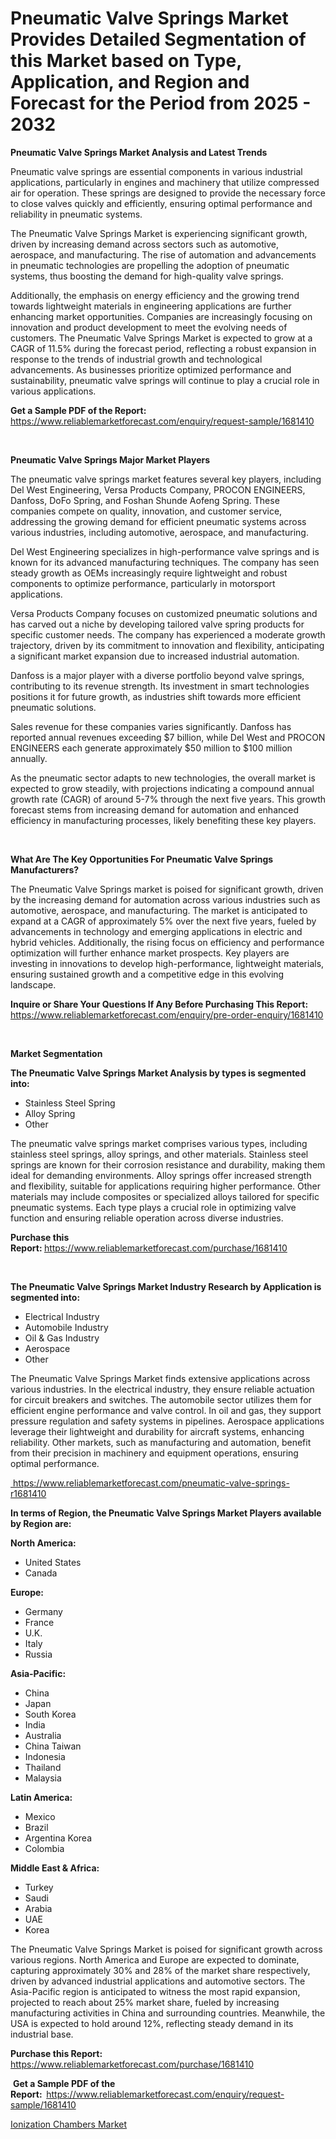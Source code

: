 <p><h1>Pneumatic Valve Springs Market Provides Detailed Segmentation of this Market based on Type, Application, and Region and Forecast for the Period from 2025 - 2032</h1></p><p><strong>Pneumatic Valve Springs Market Analysis and Latest Trends</strong></p>
<p><p>Pneumatic valve springs are essential components in various industrial applications, particularly in engines and machinery that utilize compressed air for operation. These springs are designed to provide the necessary force to close valves quickly and efficiently, ensuring optimal performance and reliability in pneumatic systems. </p><p>The Pneumatic Valve Springs Market is experiencing significant growth, driven by increasing demand across sectors such as automotive, aerospace, and manufacturing. The rise of automation and advancements in pneumatic technologies are propelling the adoption of pneumatic systems, thus boosting the demand for high-quality valve springs. </p><p>Additionally, the emphasis on energy efficiency and the growing trend towards lightweight materials in engineering applications are further enhancing market opportunities. Companies are increasingly focusing on innovation and product development to meet the evolving needs of customers. The Pneumatic Valve Springs Market is expected to grow at a CAGR of 11.5% during the forecast period, reflecting a robust expansion in response to the trends of industrial growth and technological advancements. As businesses prioritize optimized performance and sustainability, pneumatic valve springs will continue to play a crucial role in various applications.</p></p>
<p><strong>Get a Sample PDF of the Report:&nbsp;</strong> <a href="https://www.reliablemarketforecast.com/enquiry/request-sample/1681410?utm_campaign=1169&utm_medium=2&utm_source=Github&utm_content=ia&utm_term=16022025&utm_id=pneumatic-valve-springs">https://www.reliablemarketforecast.com/enquiry/request-sample/1681410</a></p>
<p>&nbsp;</p>
<p><strong>Pneumatic Valve Springs Major Market Players</strong></p>
<p><p>The pneumatic valve springs market features several key players, including Del West Engineering, Versa Products Company, PROCON ENGINEERS, Danfoss, DoFo Spring, and Foshan Shunde Aofeng Spring. These companies compete on quality, innovation, and customer service, addressing the growing demand for efficient pneumatic systems across various industries, including automotive, aerospace, and manufacturing.</p><p>Del West Engineering specializes in high-performance valve springs and is known for its advanced manufacturing techniques. The company has seen steady growth as OEMs increasingly require lightweight and robust components to optimize performance, particularly in motorsport applications.</p><p>Versa Products Company focuses on customized pneumatic solutions and has carved out a niche by developing tailored valve spring products for specific customer needs. The company has experienced a moderate growth trajectory, driven by its commitment to innovation and flexibility, anticipating a significant market expansion due to increased industrial automation.</p><p>Danfoss is a major player with a diverse portfolio beyond valve springs, contributing to its revenue strength. Its investment in smart technologies positions it for future growth, as industries shift towards more efficient pneumatic solutions. </p><p>Sales revenue for these companies varies significantly. Danfoss has reported annual revenues exceeding $7 billion, while Del West and PROCON ENGINEERS each generate approximately $50 million to $100 million annually. </p><p>As the pneumatic sector adapts to new technologies, the overall market is expected to grow steadily, with projections indicating a compound annual growth rate (CAGR) of around 5-7% through the next five years. This growth forecast stems from increasing demand for automation and enhanced efficiency in manufacturing processes, likely benefiting these key players.</p></p>
<p>&nbsp;</p>
<p><strong>What Are The Key Opportunities For Pneumatic Valve Springs Manufacturers?</strong></p>
<p><p>The Pneumatic Valve Springs market is poised for significant growth, driven by the increasing demand for automation across various industries such as automotive, aerospace, and manufacturing. The market is anticipated to expand at a CAGR of approximately 5% over the next five years, fueled by advancements in technology and emerging applications in electric and hybrid vehicles. Additionally, the rising focus on efficiency and performance optimization will further enhance market prospects. Key players are investing in innovations to develop high-performance, lightweight materials, ensuring sustained growth and a competitive edge in this evolving landscape.</p></p>
<p><strong>Inquire or Share Your Questions If Any Before Purchasing This Report:</strong> <a href="https://www.reliablemarketforecast.com/enquiry/pre-order-enquiry/1681410?utm_campaign=1169&utm_medium=2&utm_source=Github&utm_content=ia&utm_term=16022025&utm_id=pneumatic-valve-springs">https://www.reliablemarketforecast.com/enquiry/pre-order-enquiry/1681410</a></p>
<p>&nbsp;</p>
<p><strong>Market Segmentation</strong></p>
<p><strong>The Pneumatic Valve Springs Market Analysis by types is segmented into:</strong></p>
<p><ul><li>Stainless Steel Spring</li><li>Alloy Spring</li><li>Other</li></ul></p>
<p><p>The pneumatic valve springs market comprises various types, including stainless steel springs, alloy springs, and other materials. Stainless steel springs are known for their corrosion resistance and durability, making them ideal for demanding environments. Alloy springs offer increased strength and flexibility, suitable for applications requiring higher performance. Other materials may include composites or specialized alloys tailored for specific pneumatic systems. Each type plays a crucial role in optimizing valve function and ensuring reliable operation across diverse industries.</p></p>
<p><strong>Purchase this Report:&nbsp;</strong><a href="https://www.reliablemarketforecast.com/purchase/1681410?utm_campaign=1169&utm_medium=2&utm_source=Github&utm_content=ia&utm_term=16022025&utm_id=pneumatic-valve-springs">https://www.reliablemarketforecast.com/purchase/1681410</a></p>
<p>&nbsp;</p>
<p><strong>The Pneumatic Valve Springs Market Industry Research by Application is segmented into:</strong></p>
<p><ul><li>Electrical Industry</li><li>Automobile Industry</li><li>Oil & Gas Industry</li><li>Aerospace</li><li>Other</li></ul></p>
<p><p>The Pneumatic Valve Springs Market finds extensive applications across various industries. In the electrical industry, they ensure reliable actuation for circuit breakers and switches. The automobile sector utilizes them for efficient engine performance and valve control. In oil and gas, they support pressure regulation and safety systems in pipelines. Aerospace applications leverage their lightweight and durability for aircraft systems, enhancing reliability. Other markets, such as manufacturing and automation, benefit from their precision in machinery and equipment operations, ensuring optimal performance.</p></p>
<p><a href="https://www.reliablemarketforecast.com/pneumatic-valve-springs-r1681410?utm_campaign=1169&utm_medium=2&utm_source=Github&utm_content=ia&utm_term=16022025&utm_id=pneumatic-valve-springs">&nbsp;https://www.reliablemarketforecast.com/pneumatic-valve-springs-r1681410</a></p>
<p><strong>In terms of Region, the Pneumatic Valve Springs Market Players available by Region are:</strong></p>
<p>
    <p> <strong> North America: </strong>
        <ul>
            <li>United States</li>
            <li>Canada</li>
        </ul>
        </p> 
    <p> <strong> Europe: </strong>
        <ul>
            <li>Germany</li>
            <li>France</li>
            <li>U.K.</li>
            <li>Italy</li>
            <li>Russia</li>
        </ul>
        </p> 
    <p> <strong> Asia-Pacific: </strong>
        <ul>
            <li>China</li>
            <li>Japan</li>
            <li>South Korea</li>
            <li>India</li>
            <li>Australia</li>
            <li>China Taiwan</li>
            <li>Indonesia</li>
            <li>Thailand</li>
            <li>Malaysia</li>
        </ul>
        </p> 
    <p> <strong> Latin America: </strong>
        <ul>
            <li>Mexico</li>
            <li>Brazil</li>
            <li>Argentina Korea</li>
            <li>Colombia</li>
        </ul>
        </p> 
    <p> <strong> Middle East & Africa: </strong>
        <ul>
            <li>Turkey</li>
            <li>Saudi</li>
            <li>Arabia</li>
            <li>UAE</li>
            <li>Korea</li>
        </ul>
    </p>
    </p>
<p><p>The Pneumatic Valve Springs Market is poised for significant growth across various regions. North America and Europe are expected to dominate, capturing approximately 30% and 28% of the market share respectively, driven by advanced industrial applications and automotive sectors. The Asia-Pacific region is anticipated to witness the most rapid expansion, projected to reach about 25% market share, fueled by increasing manufacturing activities in China and surrounding countries. Meanwhile, the USA is expected to hold around 12%, reflecting steady demand in its industrial base.</p></p>
<p><strong>Purchase this Report: </strong><a href="https://www.reliablemarketforecast.com/purchase/1681410?utm_campaign=1169&utm_medium=2&utm_source=Github&utm_content=ia&utm_term=16022025&utm_id=pneumatic-valve-springs">https://www.reliablemarketforecast.com/purchase/1681410</a></p>
<p>&nbsp;<strong>Get a Sample PDF of the Report:&nbsp;&nbsp;</strong><a href="https://www.reliablemarketforecast.com/enquiry/request-sample/1681410?utm_campaign=1169&utm_medium=2&utm_source=Github&utm_content=ia&utm_term=16022025&utm_id=pneumatic-valve-springs">https://www.reliablemarketforecast.com/enquiry/request-sample/1681410</a></p>
<p><strong></strong></p>
<p><p><a href="https://github.com/pizolina/Market-Research-Report-List-7/blob/main/ionization-chambers-market.md?utm_campaign=1169&utm_medium=2&utm_source=Github&utm_content=ia&utm_term=16022025&utm_id=pneumatic-valve-springs">Ionization Chambers Market</a></p></p>